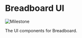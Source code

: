 # Breadboard UI

![Milestone](https://img.shields.io/badge/milestone-M3-red)

The UI components for Breadboard.
